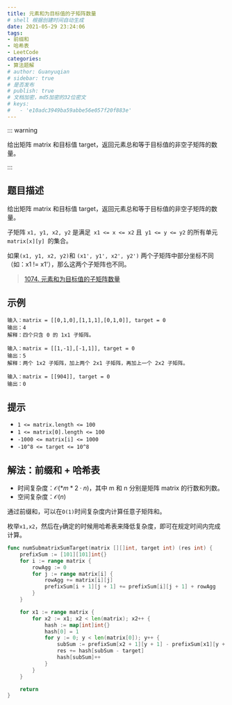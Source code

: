 ```yaml
---
title: 元素和为目标值的子矩阵数量
# shell 根据创建时间自动生成
date: 2021-05-29 23:24:06
tags:
- 前缀和
- 哈希表
- LeetCode
categories:
- 算法题解
# author: Guanyuqian
# sidebar: true
# 是否发布
# publish: true
# 文档加密，md5加密的32位密文
# keys:
# 	- 'e10adc3949ba59abbe56e057f20f883e'
---
```


::: warning

给出矩阵 matrix 和目标值 target，返回元素总和等于目标值的非空子矩阵的数量。

:::

<!-- more -->

## 题目描述

给出矩阵 matrix 和目标值 target，返回元素总和等于目标值的非空子矩阵的数量。

子矩阵 `x1, y1, x2, y2` 是满足` x1 <= x <= x2` 且` y1 <= y <= y2` 的所有单元 `matrix[x][y] `的集合。

如果` (x1, y1, x2, y2) `和 `(x1', y1', x2', y2')` 两个子矩阵中部分坐标不同（如：x1 != x1'），那么这两个子矩阵也不同。

> [1074. 元素和为目标值的子矩阵数量](https://leetcode-cn.com/problems/number-of-submatrices-that-sum-to-target/)



## 示例

```
输入：matrix = [[0,1,0],[1,1,1],[0,1,0]], target = 0
输出：4
解释：四个只含 0 的 1x1 子矩阵。

输入：matrix = [[1,-1],[-1,1]], target = 0
输出：5
解释：两个 1x2 子矩阵，加上两个 2x1 子矩阵，再加上一个 2x2 子矩阵。

输入：matrix = [[904]], target = 0
输出：0
```



## 提示

- `1 <= matrix.length <= 100`
- `1 <= matrix[0].length <= 100`
- `-1000 <= matrix[i] <= 1000`
- `-10^8 <= target <= 10^8`

## 解法：前缀和 + 哈希表

- 时间复杂度：$\mathcal{O}(*m*2⋅n)$，其中 m 和 n 分别是矩阵 matrix 的行数和列数。
- 空间复杂度：$\mathcal{O}(n)$

通过前缀和，可以在`O(1)`时间复杂度内计算任意子矩阵和。

枚举`x1,x2`，然后在`y`确定的时候用哈希表来降低复杂度，即可在规定时间内完成计算。


```go
func numSubmatrixSumTarget(matrix [][]int, target int) (res int) {
    prefixSum := [101][101]int{}
    for i := range matrix {
        rowAgg := 0
        for j := range matrix[i] {
            rowAgg += matrix[i][j]
            prefixSum[i + 1][j + 1] += prefixSum[i][j + 1] + rowAgg
        }
    }

    for x1 := range matrix {
        for x2 := x1; x2 < len(matrix); x2++ {
            hash := map[int]int{}
            hash[0] = 1
            for y := 0; y < len(matrix[0]); y++ {
                subSum := prefixSum[x2 + 1][y + 1] - prefixSum[x1][y + 1]
                res += hash[subSum - target]
                hash[subSum]++
            }
        }
    }

    return
}
```